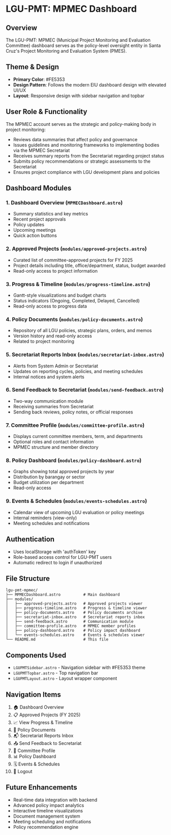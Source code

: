 # LGU-PMT: MPMEC Dashboard

## Overview
The LGU-PMT: MPMEC (Municipal Project Monitoring and Evaluation Committee) dashboard serves as the policy-level oversight entity in Santa Cruz's Project Monitoring and Evaluation System (PMES).

## Theme & Design
- **Primary Color**: #FE5353
- **Design Pattern**: Follows the modern EIU dashboard design with elevated UI/UX
- **Layout**: Responsive design with sidebar navigation and topbar

## User Role & Functionality
The MPMEC account serves as the strategic and policy-making body in project monitoring:

- Reviews data summaries that affect policy and governance
- Issues guidelines and monitoring frameworks to implementing bodies via the MPMEC Secretariat
- Receives summary reports from the Secretariat regarding project status
- Submits policy recommendations or strategic assessments to the Secretariat
- Ensures project compliance with LGU development plans and policies

## Dashboard Modules

### 1. Dashboard Overview (`MPMECDashboard.astro`)
- Summary statistics and key metrics
- Recent project approvals
- Policy updates
- Upcoming meetings
- Quick action buttons

### 2. Approved Projects (`modules/approved-projects.astro`)
- Curated list of committee-approved projects for FY 2025
- Project details including title, office/department, status, budget awarded
- Read-only access to project information

### 3. Progress & Timeline (`modules/progress-timeline.astro`)
- Gantt-style visualizations and budget charts
- Status indicators (Ongoing, Completed, Delayed, Cancelled)
- Read-only access to progress data

### 4. Policy Documents (`modules/policy-documents.astro`)
- Repository of all LGU policies, strategic plans, orders, and memos
- Version history and read-only access
- Related to project monitoring

### 5. Secretariat Reports Inbox (`modules/secretariat-inbox.astro`)
- Alerts from System Admin or Secretariat
- Updates on reporting cycles, policies, and meeting schedules
- Internal notices and system alerts

### 6. Send Feedback to Secretariat (`modules/send-feedback.astro`)
- Two-way communication module
- Receiving summaries from Secretariat
- Sending back reviews, policy notes, or official responses

### 7. Committee Profile (`modules/committee-profile.astro`)
- Displays current committee members, term, and departments
- Optional roles and contact information
- MPMEC structure and member directory

### 8. Policy Dashboard (`modules/policy-dashboard.astro`)
- Graphs showing total approved projects by year
- Distribution by barangay or sector
- Budget utilization per department
- Read-only access

### 9. Events & Schedules (`modules/events-schedules.astro`)
- Calendar view of upcoming LGU evaluation or policy meetings
- Internal reminders (view-only)
- Meeting schedules and notifications

## Authentication
- Uses localStorage with 'authToken' key
- Role-based access control for LGU-PMT users
- Automatic redirect to login if unauthorized

## File Structure
```
lgu-pmt-mpmec/
├── MPMECDashboard.astro          # Main dashboard
├── modules/
│   ├── approved-projects.astro   # Approved projects viewer
│   ├── progress-timeline.astro   # Progress & timeline viewer
│   ├── policy-documents.astro    # Policy documents archive
│   ├── secretariat-inbox.astro   # Secretariat reports inbox
│   ├── send-feedback.astro       # Communication module
│   ├── committee-profile.astro   # MPMEC member profiles
│   ├── policy-dashboard.astro    # Policy impact dashboard
│   └── events-schedules.astro    # Events & schedules viewer
└── README.md                     # This file
```

## Components Used
- `LGUPMTSidebar.astro` - Navigation sidebar with #FE5353 theme
- `LGUPMTTopbar.astro` - Top navigation bar
- `LGUPMTLayout.astro` - Layout wrapper component

## Navigation Items
1. 🏠 Dashboard Overview
2. 📋 Approved Projects (FY 2025)
3. 📈 View Progress & Timeline
4. 📂 Policy Documents
5. 📬 Secretariat Reports Inbox
6. 📤 Send Feedback to Secretariat
7. 👤 Committee Profile
8. 📊 Policy Dashboard
9. 🗓 Events & Schedules
10. 🔐 Logout

## Future Enhancements
- Real-time data integration with backend
- Advanced policy impact analytics
- Interactive timeline visualizations
- Document management system
- Meeting scheduling and notifications
- Policy recommendation engine 